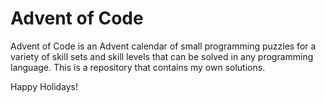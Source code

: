 # Advent of Code

Advent of Code is an Advent calendar of small programming puzzles for a variety of skill sets and skill levels that can be solved in any programming language. This is a repository that contains my own solutions.

Happy Holidays!